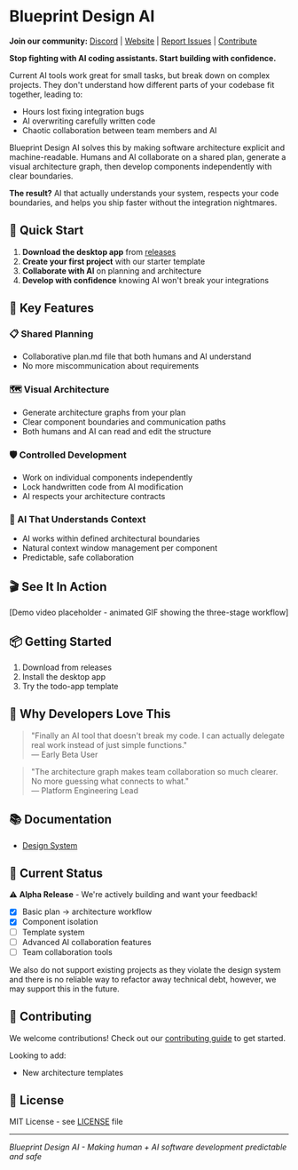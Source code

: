 # Blueprint Design AI

**Join our community:** [Discord](https://discord.gg/aT2mYAVVzk) | [Website](PLACEHOLDER_LANDING_PAGE) | [Report Issues](https://github.com/BlueprintDesignLab/blueprint/issues) | [Contribute](CONTRIBUTING.md)

**Stop fighting with AI coding assistants. Start building with confidence.**

Current AI tools work great for small tasks, but break down on complex projects. They don't understand how different parts of your codebase fit together, leading to:
- Hours lost fixing integration bugs
- AI overwriting carefully written code  
- Chaotic collaboration between team members and AI

Blueprint Design AI solves this by making software architecture explicit and machine-readable. Humans and AI collaborate on a shared plan, generate a visual architecture graph, then develop components independently with clear boundaries.

**The result?** AI that actually understands your system, respects your code boundaries, and helps you ship faster without the integration nightmares.

## 🚀 Quick Start

1. **Download the desktop app** from [releases](https://github.com/BlueprintDesignLab/blueprint/releases)
2. **Create your first project** with our starter template
3. **Collaborate with AI** on planning and architecture
4. **Develop with confidence** knowing AI won't break your integrations

## 🎯 Key Features

### 📋 Shared Planning
- Collaborative plan.md file that both humans and AI understand
- No more miscommunication about requirements

### 🗺️ Visual Architecture  
- Generate architecture graphs from your plan
- Clear component boundaries and communication paths
- Both humans and AI can read and edit the structure

### 🛡️ Controlled Development
- Work on individual components independently
- Lock handwritten code from AI modification
- AI respects your architecture contracts

### 🤖 AI That Understands Context
- AI works within defined architectural boundaries
- Natural context window management per component
- Predictable, safe collaboration

## 🎬 See It In Action

[Demo video placeholder - animated GIF showing the three-stage workflow]

## 📦 Getting Started

1. Download from releases
2. Install the desktop app
3. Try the todo-app template

## 🌟 Why Developers Love This

> "Finally an AI tool that doesn't break my code. I can actually delegate real work instead of just simple functions."  
> — Early Beta User

> "The architecture graph makes team collaboration so much clearer. No more guessing what connects to what."  
> — Platform Engineering Lead

## 📚 Documentation

- [Design System](docs/design-system.md)

## 🚧 Current Status

⚠️ **Alpha Release** - We're actively building and want your feedback!

- [x] Basic plan → architecture workflow  
- [x] Component isolation
- [ ] Template system
- [ ] Advanced AI collaboration features
- [ ] Team collaboration tools

We also do not support existing projects as they violate the design system and 
there is no reliable way to refactor away technical debt, however, we may support
this in the future.

## 🙌 Contributing

We welcome contributions! Check out our [contributing guide](CONTRIBUTING.md) to get started.

Looking to add:
- New architecture templates

## 📄 License

MIT License - see [LICENSE](LICENSE) file

---

*Blueprint Design AI - Making human + AI software development predictable and safe*